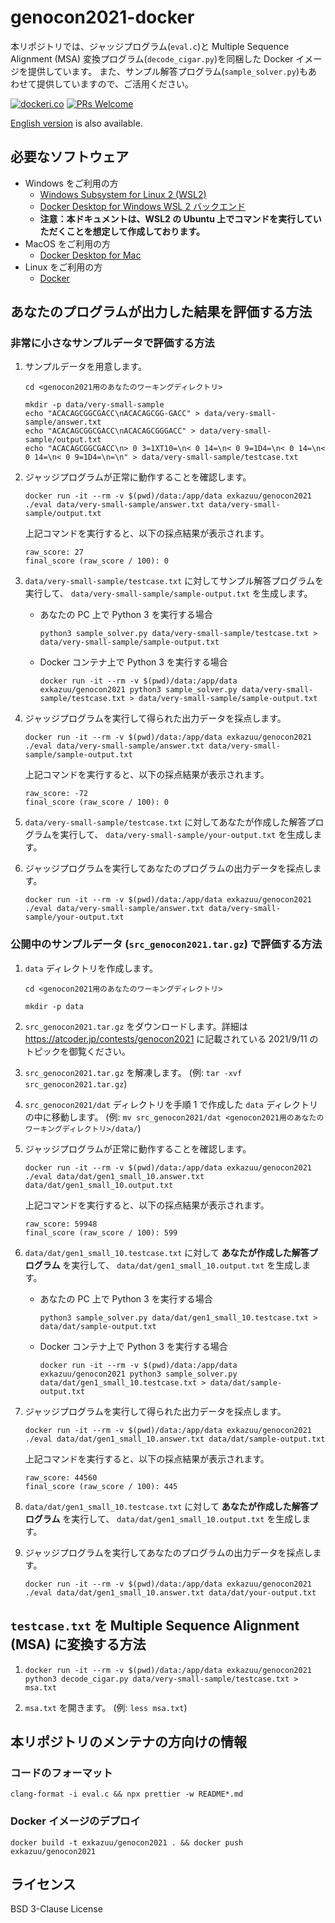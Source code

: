 # genocon2021-docker

本リポジトリでは、ジャッジプログラム(`eval.c`)と Multiple Sequence Alignment (MSA) 変換プログラム(`decode_cigar.py`)を同梱した Docker イメージを提供しています。
また、サンプル解答プログラム(`sample_solver.py`)もあわせて提供していますので、ご活用ください。

[![dockeri.co](https://dockeri.co/image/exkazuu/genocon2021)](https://hub.docker.com/r/exkazuu/genocon2021)
[![PRs Welcome](https://img.shields.io/badge/PRs-welcome-brightgreen.svg?style=flat-square)](http://makeapullrequest.com)

[English version](https://github.com/exKAZUu/genocon2021-docker/blob/main/README-en.md) is also available.

## 必要なソフトウェア

- Windows をご利用の方
  - [Windows Subsystem for Linux 2 (WSL2)](https://docs.microsoft.com/ja-jp/windows/wsl/install-win10)
  - [Docker Desktop for Windows WSL 2 バックエンド](https://docs.docker.jp/docker-for-windows/wsl.html)
  - **注意：本ドキュメントは、WSL2 の Ubuntu 上でコマンドを実行していただくことを想定して作成しております。**
- MacOS をご利用の方
  - [Docker Desktop for Mac](https://docs.docker.jp/docker-for-mac/install.html)
- Linux をご利用の方
  - [Docker](https://docs.docker.jp/linux/index.html)

## あなたのプログラムが出力した結果を評価する方法

### 非常に小さなサンプルデータで評価する方法

1. サンプルデータを用意します。

   ```
   cd <genocon2021用のあなたのワーキングディレクトリ>

   mkdir -p data/very-small-sample
   echo "ACACAGCGGCGACC\nACACAGCGG-GACC" > data/very-small-sample/answer.txt
   echo "ACACAGCGGCGACC\nACACAGCGGGACC" > data/very-small-sample/output.txt
   echo "ACACAGCGGCGACC\n> 0 3=1XT10=\n< 0 14=\n< 0 9=1D4=\n< 0 14=\n< 0 14=\n< 0 9=1D4=\n=\n" > data/very-small-sample/testcase.txt
   ```

2. ジャッジプログラムが正常に動作することを確認します。

   ```
   docker run -it --rm -v $(pwd)/data:/app/data exkazuu/genocon2021 ./eval data/very-small-sample/answer.txt data/very-small-sample/output.txt
   ```

   上記コマンドを実行すると、以下の採点結果が表示されます。

   ```
   raw_score: 27
   final_score (raw_score / 100): 0
   ```

3. `data/very-small-sample/testcase.txt` に対してサンプル解答プログラムを実行して、 `data/very-small-sample/sample-output.txt` を生成します。

   - あなたの PC 上で Python 3 を実行する場合

     ```
     python3 sample_solver.py data/very-small-sample/testcase.txt > data/very-small-sample/sample-output.txt
     ```

   - Docker コンテナ上で Python 3 を実行する場合

     ```
     docker run -it --rm -v $(pwd)/data:/app/data exkazuu/genocon2021 python3 sample_solver.py data/very-small-sample/testcase.txt > data/very-small-sample/sample-output.txt
     ```

4. ジャッジプログラムを実行して得られた出力データを採点します。

   ```
   docker run -it --rm -v $(pwd)/data:/app/data exkazuu/genocon2021 ./eval data/very-small-sample/answer.txt data/very-small-sample/sample-output.txt
   ```

   上記コマンドを実行すると、以下の採点結果が表示されます。

   ```
   raw_score: -72
   final_score (raw_score / 100): 0
   ```

5. `data/very-small-sample/testcase.txt` に対してあなたが作成した解答プログラムを実行して、 `data/very-small-sample/your-output.txt` を生成します。

6. ジャッジプログラムを実行してあなたのプログラムの出力データを採点します。

   ```
   docker run -it --rm -v $(pwd)/data:/app/data exkazuu/genocon2021 ./eval data/very-small-sample/answer.txt data/very-small-sample/your-output.txt
   ```

### 公開中のサンプルデータ (`src_genocon2021.tar.gz`) で評価する方法

1. `data` ディレクトリを作成します。

   ```
   cd <genocon2021用のあなたのワーキングディレクトリ>

   mkdir -p data
   ```

2. `src_genocon2021.tar.gz` をダウンロードします。詳細は https://atcoder.jp/contests/genocon2021 に記載されている 2021/9/11 のトピックを御覧ください。

3. `src_genocon2021.tar.gz` を解凍します。 (例: `tar -xvf src_genocon2021.tar.gz`)

4. `src_genocon2021/dat` ディレクトリを手順 1 で作成した `data` ディレクトリの中に移動します。 (例: `mv src_genocon2021/dat <genocon2021用のあなたのワーキングディレクトリ>/data/`)

5. ジャッジプログラムが正常に動作することを確認します。

   ```
   docker run -it --rm -v $(pwd)/data:/app/data exkazuu/genocon2021 ./eval data/dat/gen1_small_10.answer.txt data/dat/gen1_small_10.output.txt
   ```

   上記コマンドを実行すると、以下の採点結果が表示されます。

   ```
   raw_score: 59948
   final_score (raw_score / 100): 599
   ```

6. `data/dat/gen1_small_10.testcase.txt` に対して **あなたが作成した解答プログラム** を実行して、 `data/dat/gen1_small_10.output.txt` を生成します。

   - あなたの PC 上で Python 3 を実行する場合

     ```
     python3 sample_solver.py data/dat/gen1_small_10.testcase.txt > data/dat/sample-output.txt
     ```

   - Docker コンテナ上で Python 3 を実行する場合

     ```
     docker run -it --rm -v $(pwd)/data:/app/data exkazuu/genocon2021 python3 sample_solver.py data/dat/gen1_small_10.testcase.txt > data/dat/sample-output.txt
     ```

7. ジャッジプログラムを実行して得られた出力データを採点します。

   ```
   docker run -it --rm -v $(pwd)/data:/app/data exkazuu/genocon2021 ./eval data/dat/gen1_small_10.answer.txt data/dat/sample-output.txt
   ```

   上記コマンドを実行すると、以下の採点結果が表示されます。

   ```
   raw_score: 44560
   final_score (raw_score / 100): 445
   ```

8. `data/dat/gen1_small_10.testcase.txt` に対して **あなたが作成した解答プログラム** を実行して、 `data/dat/gen1_small_10.output.txt` を生成します。

9. ジャッジプログラムを実行してあなたのプログラムの出力データを採点します。

   ```
   docker run -it --rm -v $(pwd)/data:/app/data exkazuu/genocon2021 ./eval data/dat/gen1_small_10.answer.txt data/dat/your-output.txt
   ```

## `testcase.txt` を Multiple Sequence Alignment (MSA) に変換する方法

1. `docker run -it --rm -v $(pwd)/data:/app/data exkazuu/genocon2021 python3 decode_cigar.py data/very-small-sample/testcase.txt > msa.txt`

2. `msa.txt` を開きます。 (例: `less msa.txt`)

## 本リポジトリのメンテナの方向けの情報

### コードのフォーマット

```
clang-format -i eval.c && npx prettier -w README*.md
```

### Docker イメージのデプロイ

```
docker build -t exkazuu/genocon2021 . && docker push exkazuu/genocon2021
```

## ライセンス

BSD 3-Clause License
